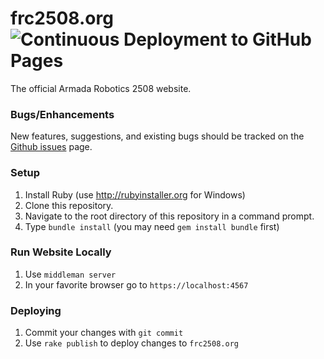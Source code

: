 # frc2508.org ![Continuous Deployment to GitHub Pages](https://github.com/Armada2508/frc2508.org/workflows/Continuous%20Deployment%20to%20GitHub%20Pages/badge.svg?branch=master)

The official Armada Robotics 2508 website.

### Bugs/Enhancements

New features, suggestions, and existing bugs should be tracked on the [Github issues](https://github.com/Armada2508/frc2508.org/issues) page. 

### Setup

1. Install Ruby (use http://rubyinstaller.org for Windows)
2. Clone this repository.
3. Navigate to the root directory of this repository in a command prompt.
4. Type `bundle install` (you may need `gem install bundle` first)

### Run Website Locally

1. Use `middleman server`
2. In your favorite browser go to `https://localhost:4567`

### Deploying

1. Commit your changes with `git commit`
2. Use `rake publish` to deploy changes to `frc2508.org`
